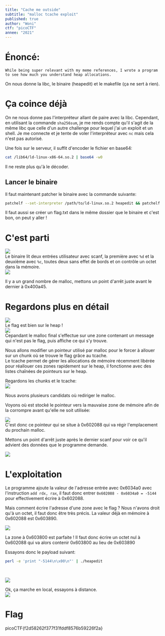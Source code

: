 ```yaml
---
title: "Cache me outside"
subtitle: "malloc tcache exploit"
published: true
author: "Woni"
ctf: "picoCTF"
annee: "2021"
---
```


# Énoncé:
```
While being super relevant with my meme references, I wrote a program to see how much you understand heap allocations.
```
On nous donne la libc, le binaire (heapedit) et le makefile (ça ne sert à rien).

# Ça coince déjà
On ne nous donne pas l'interpréteur allant de paire avec la libc. Cependant, en utilisant la commande `sha256sum`, je me rends compte qu'il s'agit de la même libc que celle d'un autre challenge pour lequel j'ai un exploit et un shell. Je me connecte et je tente de voler l'interpréteur avec `nc` mais cela n'est pas autorisé.

Une fois sur le serveur, il suffit d'encoder le fichier en base64:
```sh
cat /lib64/ld-linux-x86-64.so.2 | base64 -w0
```
Il ne reste plus qu'à le décoder.

## Lancer le binaire

Il faut maintenant patcher le binaire avec la commande suivante:<br>
```sh
patchelf --set-interpreter /path/to/ld-linux.so.2 heapedit && patchelf --set-rpath /path/to/folder/with/libc.so.6/ heapedit
```

Il faut aussi se créer un flag.txt dans le même dossier que le binaire et c'est bon, on peut y aller !

# C'est parti

![](/assets/images/pico2021/1.png)<br>
Le binaire lit deux entrées utilisateur avec scanf, la première avec `%d` et la deuxième avec `%c`, toutes deux sans effet de bords et on contrôle un octet dans la mémoire. <br>
![](/assets/images/pico2021/2.png) <br>

Il y a un grand nombre de malloc, mettons un point d'arrêt juste avant le dernier à 0x400a45.

# Regardons plus en détail
![](/assets/images/pico2021/3.png)<br>
Le flag est bien sur le heap !<br>
![](/assets/images/pico2021/4.png) <br>
Cepandant le malloc final s'effectue sur une zone contenant un message qui n'est pas le flag, puis affiche ce qui s'y trouve.

Nous allons modifier un pointeur utilisé par malloc pour le forcer à allouer sur un chunk où se trouve le flag grâce au tcache.
<br>
Le tcache permet de gérer les allocations de mémoire récemment libérée pour réallouer ces zones rapidement sur le heap, il fonctionne avec des listes chaînées de pointeurs sur le heap.

Regardons les chunks et le tcache:<br>
![](/assets/images/pico2021/5.png) <br>

Nous avons plusieurs candidats où rediriger le malloc.

Voyons où est stocké le pointeur vers la mauvaise zone de mémoire afin de la corrompre avant qu'elle ne soit utilisée: <br>

![](/assets/images/pico2021/6.png) <br>
C'est donc ce pointeur qui se situe à 0x602088 qui va régir l'emplacement du prochain malloc.

Mettons un point d'arrêt juste après le dernier scanf pour voir ce qu'il advient des données que le programme demande.
<br>

![](/assets/images/pico2021/7.png) <br>

# L'exploitation

Le programme ajoute la valeur de l'adresse entrée avec 0x6034a0 avec l'instruction `add rdx, rax`, il faut donc entrer `0x602088 - 0x6034a0 = -5144` pour effectivement écrire à 0x602088.

Mais comment écrire l'adresse d'une zone avec le flag ? Nous n'avons droit qu'à un octet, il faut donc être très précis.
La valeur déjà en mémoire à 0x602088 est 0x603890.
<br>

![](/assets/images/pico2021/5.png)

La zone à 0x603800 est parfaite !
Il faut donc écrire un octet nul à 0x602088 qui va alors contenir 0x603800 au lieu de 0x603890

Essayons donc le payload suivant:
```sh
perl -e 'print "-5144\n\x00\n"' | ./heapedit
```
<br>

![](/assets/images/pico2021/8.png) <br>

Ok, ça marche en local, essayons à distance. <br>
![](/assets/images/pico2021/9.png)

# Flag
picoCTF{f2d58262f377f31fddf8576b59226f2a}
